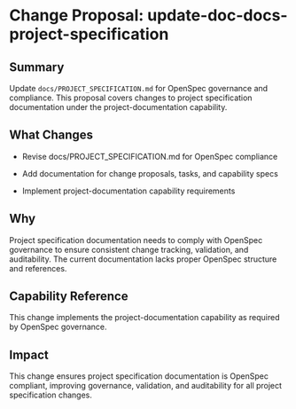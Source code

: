 # Change Proposal: update-doc-docs-project-specification

## Summary

Update `docs/PROJECT_SPECIFICATION.md` for OpenSpec governance and compliance. This proposal covers changes to project specification documentation under the project-documentation capability.

## What Changes

- Revise docs/PROJECT_SPECIFICATION.md for OpenSpec compliance

- Add documentation for change proposals, tasks, and capability specs

- Implement project-documentation capability requirements

## Why

Project specification documentation needs to comply with OpenSpec governance to ensure consistent change tracking, validation, and auditability. The current documentation lacks proper OpenSpec structure and references.

## Capability Reference

This change implements the project-documentation capability as required by OpenSpec governance.

## Impact

This change ensures project specification documentation is OpenSpec compliant, improving governance, validation, and auditability for all project specification changes.

